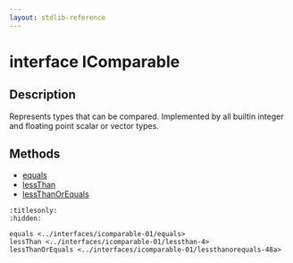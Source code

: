 ```yaml
---
layout: stdlib-reference
---
```


# interface IComparable

## Description

Represents types that can be compared.
Implemented by all builtin integer and floating point scalar or vector types.


## Methods

* [equals](equals.md)
* [lessThan](lessthan-4.md)
* [lessThanOrEquals](lessthanorequals-48a.md)


```{toctree}
:titlesonly:
:hidden:

equals <../interfaces/icomparable-01/equals>
lessThan <../interfaces/icomparable-01/lessthan-4>
lessThanOrEquals <../interfaces/icomparable-01/lessthanorequals-48a>
```

<script>
// Fix .md links to .html when on ReadTheDocs
if (window.location.hostname.includes('readthedocs') || 
    window.location.hostname.includes('rtfd.io')) {
  document.addEventListener('DOMContentLoaded', function() {
    const links = document.querySelectorAll('a');
    links.forEach(link => {
      const href = link.getAttribute('href');
      if (href && href.includes('.md')) {
        // This regex will handle .md links with or without fragment identifiers or query parameters
        link.href = link.href.replace(/(.+)\.md(#[^?]*)?(\?.*)?$/, '$1.html$2$3');
      }
    });
  });
}
</script>
